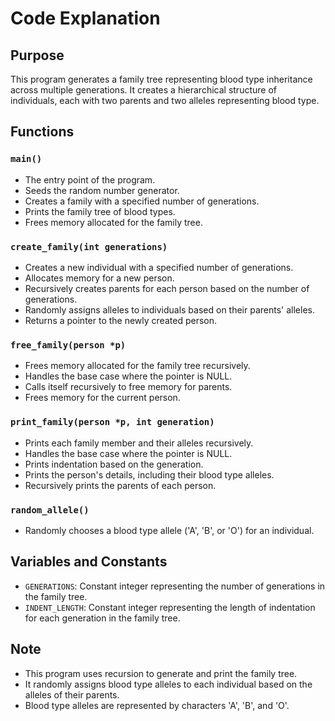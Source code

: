 # Code Explanation

## Purpose
This program generates a family tree representing blood type inheritance across multiple generations. It creates a hierarchical structure of individuals, each with two parents and two alleles representing blood type.

## Functions

### `main()`
- The entry point of the program.
- Seeds the random number generator.
- Creates a family with a specified number of generations.
- Prints the family tree of blood types.
- Frees memory allocated for the family tree.

### `create_family(int generations)`
- Creates a new individual with a specified number of generations.
- Allocates memory for a new person.
- Recursively creates parents for each person based on the number of generations.
- Randomly assigns alleles to individuals based on their parents' alleles.
- Returns a pointer to the newly created person.

### `free_family(person *p)`
- Frees memory allocated for the family tree recursively.
- Handles the base case where the pointer is NULL.
- Calls itself recursively to free memory for parents.
- Frees memory for the current person.

### `print_family(person *p, int generation)`
- Prints each family member and their alleles recursively.
- Handles the base case where the pointer is NULL.
- Prints indentation based on the generation.
- Prints the person's details, including their blood type alleles.
- Recursively prints the parents of each person.

### `random_allele()`
- Randomly chooses a blood type allele ('A', 'B', or 'O') for an individual.

## Variables and Constants
- `GENERATIONS`: Constant integer representing the number of generations in the family tree.
- `INDENT_LENGTH`: Constant integer representing the length of indentation for each generation in the family tree.

## Note
- This program uses recursion to generate and print the family tree.
- It randomly assigns blood type alleles to each individual based on the alleles of their parents.
- Blood type alleles are represented by characters 'A', 'B', and 'O'.